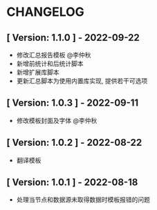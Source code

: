 # CHANGELOG

## [ Version: 1.1.0 ] - 2022-09-22

- 修改汇总报告模板 @李仲秋
- 新增前统计和后统计脚本
- 新增扩展库脚本
- 更新汇总脚本为使用内置库实现, 提供若干可选项

## [ Version: 1.0.3 ] - 2022-09-11

- 修改模板封面及字体 @李仲秋

## [ Version: 1.0.2 ] - 2022-08-22

- 翻译模板

## [ Version: 1.0.1 ] - 2022-08-18

- 处理当节点和数据源未取得数据时模板报错的问题
